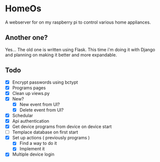 # HomeOs

A webserver for on my raspberry pi to control various home appliances.

## Another one?

Yes... The old one is written using Flask. This time i'm doing it with Django and planning on making it better and more expandable.

## Todo

- [X] Encrypt passwords using bctypt
- [X] Programs pages
- [X] Clean up views.py
- [X] New?
  - [X] New event from UI?
  - [X] Delete event from UI?

- [X] Schedular
- [X] Api authentication
- [X] Get device programs from device on device start
- [ ] Templace database on first start
- [X] Set up actions ( previously programs )
  - [X] Find a way to do it
  - [X] Implement it
- [X] Multiple device login
